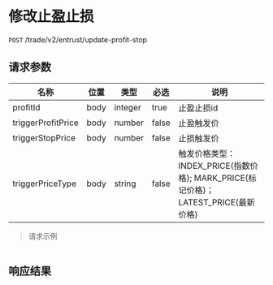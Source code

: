 # 修改止盈止损

`POST` /trade/v2/entrust/update-profit-stop

## 请求参数

| 名称                      | 位置 | 类型         | 必选  | 说明                                        |
| ------------------------- | ---- | ------------ | ----- | ------------------------------------------- |
| profitId                  | body | integer | true  | 止盈止损id                                        |
| triggerProfitPrice        | body | number  | false | 止盈触发价                                        |
| triggerStopPrice          | body | number  | false | 止损触发价                                        |
| triggerPriceType          | body | string  | false | 触发价格类型：INDEX_PRICE(指数价格); MARK_PRICE(标记价格)；LATEST_PRICE(最新价格)                                        |
> 请求示例

```shell

```

## 响应结果

```json

```

